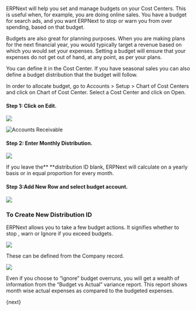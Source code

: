 ERPNext will help you set and manage budgets on your Cost Centers. This is
useful when, for example, you are doing online sales. You have a budget for
search ads, and you want ERPNext to stop or warn you from over spending, based
on that budget.

Budgets are also great for planning purposes. When you are making plans for
the next financial year, you would typically target a revenue based on which
you would set your expenses. Setting a budget will ensure that your expenses
do not get out of hand, at any point, as per your plans.

You can define it in the Cost Center. If you have seasonal sales you can also
define a budget distribution that the budget will follow.

In order to allocate budget, go to Accounts > Setup > Chart of Cost Centers and click on Chart of Cost Center.
Select a Cost Center and click on Open.

#### Step 1: Click on Edit.

![]({{docs_base_url}}/assets/old_images/erpnext/budgeting-1.png)  

<img alt="Accounts Receivable" class="screenshot" src="{{docs_base_url}}/assets/img/accounts/accounts-receivable.png">

#### Step 2: Enter Monthly Distribution.

![]({{docs_base_url}}/assets/old_images/erpnext/budgeting-2-1.png)


If you leave the** **distribution ID blank, ERPNext will calculate on a yearly
basis or in equal proportion for every month.

#### Step 3:Add New Row and select budget account.  



![]({{docs_base_url}}/assets/old_images/erpnext/budgeting-3.png)  



### To Create New Distribution ID

ERPNext allows you to take a few budget actions. It signifies whether to stop
, warn or Ignore  if you exceed budgets.  

![]({{docs_base_url}}/assets/old_images/erpnext/budgeting-4.png)



These can be defined from the Company record.

![]({{docs_base_url}}/assets/old_images/erpnext/budgeting-4-1.png)  



Even if you choose to “ignore” budget overruns, you will get a wealth of
information from the “Budget vs Actual” variance report. This report shows
month wise actual expenses as compared to the budgeted expenses.

{next}
